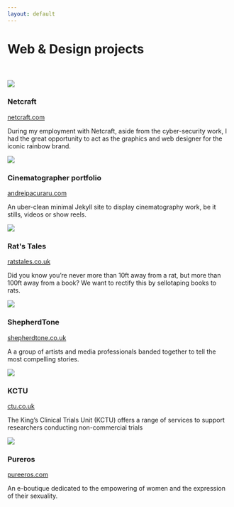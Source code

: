 ```yaml
---
layout: default
---
```

# Web & Design projects
<br/>
<br/>
<div class="col-1-of-3">
	<a href="/assets/img/proj/netcraft.png" target="_blank"><img src="/assets/img/proj/netcraft.png"></a><br/>
</div>
<div class="col-2-of-3">
	<h3>Netcraft</h3>
	<p><a href="http://netcraft.com" target="_blank">netcraft.com</a></p>
	<p>During my employment with Netcraft, aside from the cyber-security work, I had the great opportunity to act as the graphics and web designer for the iconic rainbow brand.</p>
</div>

<div class="col-1-of-3">
	<a href="/assets/img/proj/apdop.png" target="_blank"><img src="/assets/img/proj/apdop.png"></a><br/>
</div>
<div class="col-2-of-3">
	<h3>Cinematographer portfolio</h3>
	<p><a href="http://andreipacuraru.com" target="_blank">andreipacuraru.com</a></p>
	<p>An uber-clean minimal Jekyll site to display cinematography work, be it stills, videos or show reels.</p>
</div>

<div class="col-1-of-3">
    <a href="/assets/img/proj/ratstales.png" target="_blank"><img src="/assets/img/proj/ratstales.png"></a><br/>
</div>
<div class="col-2-of-3">
	<h3>Rat's Tales</h3>
	<p><a href="http://ratstales.co.uk" target="_blank">ratstales.co.uk</a></p>
	<p>Did you know you’re never more than 10ft away from a rat, but more than 100ft away from a book? We want to rectify this by sellotaping books to rats. </p>
</div>

<div class="col-1-of-3">
	<a href="/assets/img/proj/shepherdtone.png" target="_blank"><img src="/assets/img/proj/shepherdtone.png"></a><br/>
</div>
<div class="col-2-of-3">
	<h3>ShepherdTone</h3>
	<p><a href="http://shepherdtone.co.uk" target="_blank">shepherdtone.co.uk</a></p>
	<p>A a group of artists and media professionals banded together to tell the most compelling stories.</p>
</div>

<div class="col-1-of-3">
	<a href="/assets/img/proj/kctu.png" target="_blank"><img src="/assets/img/proj/kctu.png"></a><br/>
</div>
<div class="col-2-of-3">
	<h3>KCTU</h3>
	<p><a href="http://ctu.co.uk" target="_blank">ctu.co.uk</a></p>
	<p>The King’s Clinical Trials Unit (KCTU) offers a range of services to support researchers conducting non-commercial trials</p>
</div>

<div class="col-1-of-3">
	<a href="/assets/img/proj/pureeros.png" target="_blank"><img src="/assets/img/proj/pureeros.png"></a><br/>
</div>
<div class="col-2-of-3">
    <h3>Pureros</h3>
	<p><a href="http://pureeros.com" target="_blank">pureeros.com</a></p>
	<p>An e-boutique dedicated to the empowering of women and the expression of their sexuality.</p>
</div>

